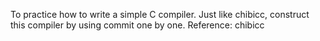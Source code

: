 To practice how to write a simple C compiler. 
Just like chibicc, construct this compiler by using commit one by one.
Reference: chibicc

